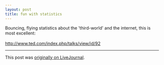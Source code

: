 ```yaml
---
layout: post
title: fun with statistics
---
```


<div class="entry-item s2-entrytext">Bouncing, flying statistics about the 'third-world' and the internet, this is most excellent:<br/><br/><a href="http://www.ted.com/index.php/talks/view/id/92" rel="nofollow">http://www.ted.com/index.php/talks/v<wbr></wbr>iew/id/92</a></div><p><hr></p><p>This post was <a href="http://ferkeltongs.livejournal.com/7755.html">originally on LiveJournal</a>.</p>
